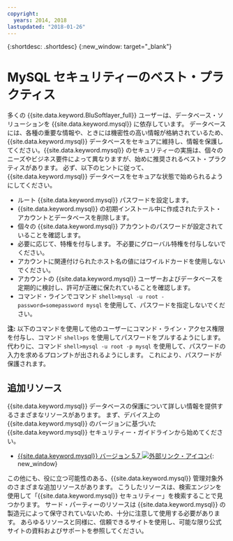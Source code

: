 ```yaml
---
copyright:
  years: 2014, 2018
lastupdated: "2018-01-26"
---
```


{:shortdesc: .shortdesc}
{:new_window: target="_blank"}

# MySQL セキュリティーのベスト・プラクティス

多くの {{site.data.keyword.BluSoftlayer_full}} ユーザーは、データベース・ソリューションを {{site.data.keyword.mysql}} に依存しています。 データベースには、各種の重要な情報や、ときには機密性の高い情報が格納されているため、{{site.data.keyword.mysql}} データベースをセキュアに維持し、情報を保護してください。{{site.data.keyword.mysql}} のセキュリティーの実施は、個々のニーズやビジネス要件によって異なりますが、始めに推奨されるベスト・プラクティスがあります。 必ず、以下のヒントに従って、{{site.data.keyword.mysql}} データベースをセキュアな状態で始められるようにしてください。

* ルート {{site.data.keyword.mysql}} パスワードを設定します。
* {{site.data.keyword.mysql}} の初期インストール中に作成されたテスト・アカウントとデータベースを削除します。
* 個々の {{site.data.keyword.mysql}} アカウントのパスワードが設定されていることを確認します。
* 必要に応じて、特権を付与します。 不必要にグローバル特権を付与しないでください。
* アカウントに関連付けられたホスト名の値にはワイルドカードを使用しないでください。
* アカウントの {{site.data.keyword.mysql}} ユーザーおよびデータベースを定期的に検討し、許可が正確に保たれていることを確認します。
* コマンド・ラインでコマンド `shell>mysql -u root - password=somepassword mysql` を使用して、パスワードを指定しないでください。

**注:** 以下のコマンドを使用して他のユーザーにコマンド・ライン・アクセス権限を付与し、コマンド `shell>ps` を使用してパスワードをプルするようにします。 代わりに、コマンド `shell>mysql -u root -p mysql` を使用して、パスワードの入力を求めるプロンプトが出されるようにします。 これにより、パスワードが保護されます。

## 追加リソース

{{site.data.keyword.mysql}} データベースの保護について詳しい情報を提供するさまざまなリソースがあります。 まず、デバイス上の {{site.data.keyword.mysql}} のバージョンに基づいた {{site.data.keyword.mysql}} セキュリティー・ガイドラインから始めてください。

* [{{site.data.keyword.mysql}} バージョン 5.7 ![外部リンク・アイコン](../../icons/launch-glyph.svg "外部リンク・アイコン")](http://dev.mysql.com/doc/refman/5.7/en/security.html){: new_window}

この他にも、役に立つ可能性のある、{{site.data.keyword.mysql}} 管理対象外のさまざまな追加リソースがあります。 こうしたリソースは、検索エンジンを使用して「{{site.data.keyword.mysql}} セキュリティー」を検索することで見つかります。 サード・パーティーのリソースは {{site.data.keyword.mysql}} の製造元によって保守されていないため、十分に注意して使用する必要があります。 あらゆるリソースと同様に、信頼できるサイトを使用し、可能な限り公式サイトの資料およびサポートを参照してください。
